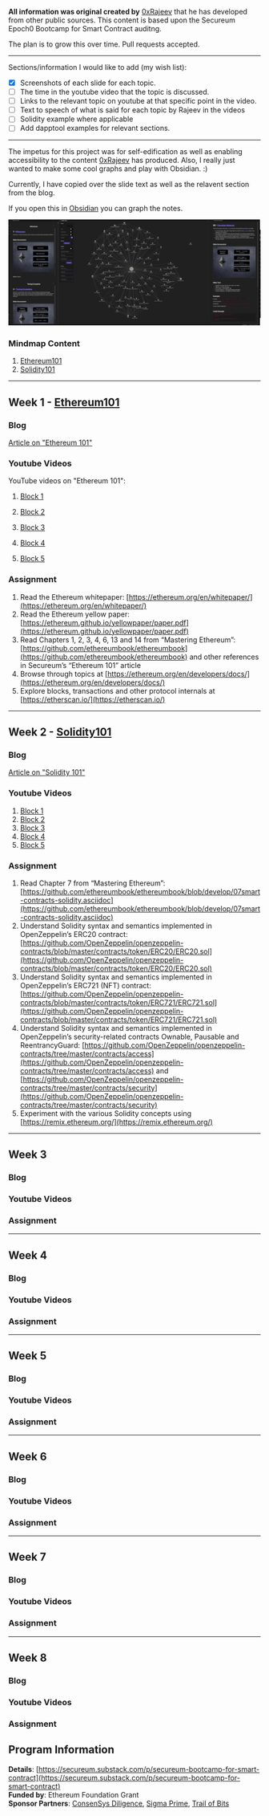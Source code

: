 **All information was original created by** [0xRajeev](https://twitter.com/0xRajeev) that he has developed from other public sources. This content is based upon the Secureum Epoch0 Bootcamp for Smart Contract auditng.

The plan is to grow this over time. Pull requests accepted.
___
Sections/information I would like to add (my wish list): 
- [x] Screenshots of each slide for each topic.
- [ ] The time in the youtube video that the topic is discussed.
- [ ] Links to the relevant topic on youtube at that specific point in the video.
- [ ] Text to speech of what is said for each topic by Rajeev in the videos
- [ ] Solidity example where applicable
- [ ] Add dapptool examples for relevant sections.
___
The impetus for this project was for self-edification as well as enabling accessibility to the content [0xRajeev](https://twitter.com/0xRajeev) has produced. Also, I really just wanted to make some cool graphs and play with Obsidian. :)

Currently, I have copied over the slide text as well as the relavent section from the blog.

If you open this in [Obsidian](https://obsidian.md) you can graph the notes.

![example.png](./images/example.png)

### Mindmap Content
1. [Ethereum101](1.Ethereum101.md)
2. [Solidity101](2.Solidity101.md)
___
## Week 1 - [Ethereum101](1.Ethereum101.md)

### Blog
[Article on "Ethereum 101"](https://secureum.substack.com/p/ethereum-101)

### Youtube Videos
YouTube videos on "Ethereum 101":
1.  [Block 1](https://youtu.be/44qhIBMGMoM)

2.  [Block 2](https://youtu.be/zIeBfuXxuWs)

3.  [Block 3](https://youtu.be/ltvTIr4K63s)

4.  [Block 4](https://youtu.be/MFoxW07ICKs)

5.  [Block 5](https://youtu.be/I-TjCtjDs1M)

### Assignment
1.  Read the Ethereum whitepaper: [https://ethereum.org/en/whitepaper/](https://ethereum.org/en/whitepaper/)
2.  Read the Ethereum yellow paper: [https://ethereum.github.io/yellowpaper/paper.pdf](https://ethereum.github.io/yellowpaper/paper.pdf)
3.  Read Chapters 1, 2, 3, 4, 6, 13 and 14 from “Mastering Ethereum”: [https://github.com/ethereumbook/ethereumbook](https://github.com/ethereumbook/ethereumbook) and other references in Secureum’s “Ethereum 101” article
4.  Browse through topics at [https://ethereum.org/en/developers/docs/](https://ethereum.org/en/developers/docs/)
5.  Explore blocks, transactions and other protocol internals at [https://etherscan.io/](https://etherscan.io/)

___
## Week 2 - [Solidity101](2.Solidity101.md)
### Blog
[Article on "Solidity 101"](https://secureum.substack.com/p/solidity-101)
### Youtube Videos
1.  [Block 1](https://www.youtube.com/watch?v=5eLqFac5Tkg)
2.  [Block 2](https://www.youtube.com/watch?v=TCl1IcGl_3I)
3.  [Block 3](https://www.youtube.com/watch?v=6VIJpze1jbU)
4.  [Block 4](https://www.youtube.com/watch?v=WgU7KKKomMk)
5.  [Block 5](https://www.youtube.com/watch?v=_oN7XuyhoZA)
### Assignment
1.  Read Chapter 7 from “Mastering Ethereum”: [https://github.com/ethereumbook/ethereumbook/blob/develop/07smart-contracts-solidity.asciidoc](https://github.com/ethereumbook/ethereumbook/blob/develop/07smart-contracts-solidity.asciidoc)
2.  Understand Solidity syntax and semantics implemented in OpenZeppelin’s ERC20 contract: [https://github.com/OpenZeppelin/openzeppelin-contracts/blob/master/contracts/token/ERC20/ERC20.sol](https://github.com/OpenZeppelin/openzeppelin-contracts/blob/master/contracts/token/ERC20/ERC20.sol)
3.  Understand Solidity syntax and semantics implemented in OpenZeppelin’s ERC721 (NFT) contract: [https://github.com/OpenZeppelin/openzeppelin-contracts/blob/master/contracts/token/ERC721/ERC721.sol](https://github.com/OpenZeppelin/openzeppelin-contracts/blob/master/contracts/token/ERC721/ERC721.sol)
4.  Understand Solidity syntax and semantics implemented in OpenZeppelin’s security-related contracts Ownable, Pausable and ReentrancyGuard: [https://github.com/OpenZeppelin/openzeppelin-contracts/tree/master/contracts/access](https://github.com/OpenZeppelin/openzeppelin-contracts/tree/master/contracts/access) and [https://github.com/OpenZeppelin/openzeppelin-contracts/tree/master/contracts/security](https://github.com/OpenZeppelin/openzeppelin-contracts/tree/master/contracts/security)
5.  Experiment with the various Solidity concepts using [https://remix.ethereum.org/](https://remix.ethereum.org/)
___
## Week 3
### Blog
### Youtube Videos
### Assignment
___
## Week 4
### Blog
### Youtube Videos
### Assignment
___
## Week 5
### Blog
### Youtube Videos
### Assignment
___
## Week 6
### Blog
### Youtube Videos
### Assignment
___
## Week 7
### Blog
### Youtube Videos
### Assignment
___
## Week 8
### Blog
### Youtube Videos
### Assignment
	
## Program Information
**Details**: [https://secureum.substack.com/p/secureum-bootcamp-for-smart-contract](https://secureum.substack.com/p/secureum-bootcamp-for-smart-contract)  
**Funded by**: Ethereum Foundation Grant  
**Sponsor Partners**: [ConsenSys Diligence](https://consensys.net/diligence/), [Sigma Prime](https://sigmaprime.io/), [Trail of Bits](https://www.trailofbits.com/)